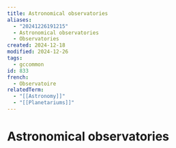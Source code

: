 ```yaml
---
title: Astronomical observatories
aliases:
  - "20241226191215"
  - Astronomical observatories
  - Observatories
created: 2024-12-18
modified: 2024-12-26
tags:
  - gccommon
id: 833
french:
  - Observatoire
relatedTerm:
  - "[[Astronomy]]"
  - "[[Planetariums]]"
---
```

# Astronomical observatories

